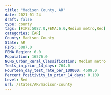 ```yaml
---
title: "Madison County, AR"
date: 2021-01-24
draft: false
type: county
tags: [FIPS:5087.0,FEMA:6.0,Medium metro,Red]
categories: [AR]
County: Madison County
State: AR
FIPS: 5087.0
FEMA_Region: 6.0
Population: 16576.0
NCHS_Urban_Rural_Classification: Medium metro
Tests_in_prior_14_days: 764.0
Fourteen_day_test_rate_per_100000: 4609.0
Percent_Positivity_in_prior_14_days: 0.109
Level: Red
url: /states/AR/madison-county
---
```



